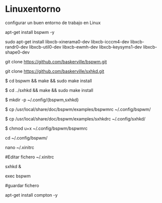 # Linuxentorno
configurar un buen entorno de trabajo en Linux


   apt-get install bspwm -y
   
   sudo apt-get install libxcb-xinerama0-dev libxcb-icccm4-dev libxcb-randr0-dev libxcb-util0-dev libxcb-ewmh-dev libxcb-keysyms1-dev libxcb-shape0-dev
   
   git clone https://github.com/baskerville/bspwm.git
   
   git clone https://github.com/baskerville/sxhkd.git
   
   $ cd bspwm && make && sudo make install
   
   $ cd ../sxhkd && make && sudo make install
   
   $ mkdir -p ~/.config/{bspwm,sxhkd}
   
   $ cp /usr/local/share/doc/bspwm/examples/bspwmrc ~/.config/bspwm/
   
   $ cp /usr/local/share/doc/bspwm/examples/sxhkdrc ~/.config/sxhkd/
   
   $ chmod u+x ~/.config/bspwm/bspwmrc
   
   cd ~/.config/bspwm/
   
   nano ~/.xinitrc
   
#Editar fichero  ~/.xinitrc
 
   sxhkd &
   
   exec bspwm
   
#guardar fichero

  apt-get install compton -y






 
